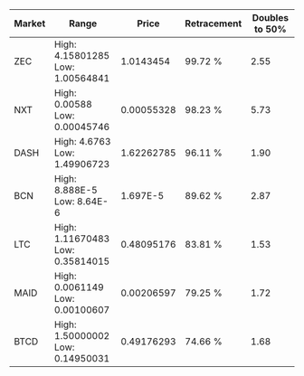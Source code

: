 | Market | Range | Price| Retracement | Doubles to 50% |
| --- | --- | --- | --- | --- |
| ZEC | High: 4.15801285<br />Low: 1.00564841 | 1.0143454 | 99.72 % | 2.55 |
| NXT | High: 0.00588<br />Low: 0.00045746 | 0.00055328 | 98.23 % | 5.73 |
| DASH | High: 4.6763<br />Low: 1.49906723 | 1.62262785 | 96.11 % | 1.90 |
| BCN | High: 8.888E-5<br />Low: 8.64E-6 | 1.697E-5 | 89.62 % | 2.87 |
| LTC | High: 1.11670483<br />Low: 0.35814015 | 0.48095176 | 83.81 % | 1.53 |
| MAID | High: 0.0061149<br />Low: 0.00100607 | 0.00206597 | 79.25 % | 1.72 |
| BTCD | High: 1.50000002<br />Low: 0.14950031 | 0.49176293 | 74.66 % | 1.68 |
